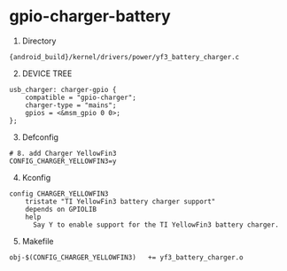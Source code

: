 # gpio-charger-battery

1. Directory
```
{android_build}/kernel/drivers/power/yf3_battery_charger.c
```

2. DEVICE TREE
```
usb_charger: charger-gpio {
	compatible = "gpio-charger";
	charger-type = "mains";
	gpios = <&msm_gpio 0 0>;
};
```

3. Defconfig
```
# 8. add Charger YellowFin3
CONFIG_CHARGER_YELLOWFIN3=y
```

4. Kconfig
```
config CHARGER_YELLOWFIN3
	tristate "TI YellowFin3 battery charger support"
	depends on GPIOLIB
	help
	  Say Y to enable support for the TI YellowFin3 battery charger.
```

5. Makefile
```
obj-$(CONFIG_CHARGER_YELLOWFIN3)   += yf3_battery_charger.o
```
